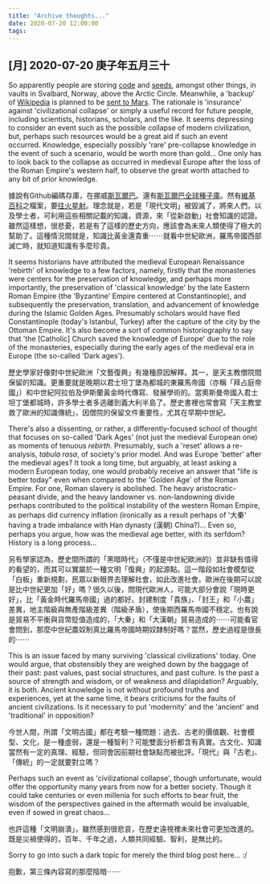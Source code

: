 ```yaml
---
title: "Archive thoughts..."
date: 2020-07-20 12:00:00
tags:
---
```


## [月] 2020-07-20 庚子年五月三十

<p>So apparently people are storing <a href="https://archiveprogram.github.com/" target="_PARENT">code</a> and <a href="https://www.croptrust.org/our-work/svalbard-global-seed-vault/" target="_PARENT">seeds</a>, amongst other things, in vaults in Svalbard, Norway, above the Arctic Circle. Meanwhile, a 'backup' of <a href="https://www.wikipedia.org" target="_PARENT">Wikipedia</a> is planned to be <a href="https://www.archmission.org/" target="_PARENT">sent to Mars</a>. The rationale is 'insurance' against 'civilizational collapse' or simply a useful record for future people, including scientists, historians, scholars, and the like. It seems depressing to consider an event such as the possible collapse of modern civilization, but, perhaps such resources would be a great aid if such an event occurred. Knowledge, especially possibly 'rare' pre-collapse knowledge in the event of such a scenario, would be worth more than gold... One only has to look back to the collapse as occurred in medieval Europe after the loss of the Roman Empire's western half, to observe the great worth attached to any bit of prior knowledge. </p>
<p>據說有Github編碼存庫，在挪威<a href="https://www.sohu.com/a/354795510_413981" target="_PARENT">斯瓦爾巴</a>。還有<a href="https://www.xiusheji.com/work/5505.html" target="_PARENT">斯瓦爾巴全球種子庫</a>。然有<a href="https://www.wikipedia.org" target="_PARENT">維基百科</a>之檔案，要<a href="https://www.sohu.com/a/223114205_354973" target="_PARENT">往火星射</a>。理念就是，若是「現代文明」被毀滅了，將來人們，以及學士者，可利用這些相關記載的知識，資源，來「從新啟動」社會知識的認證。雖然這樣想，很悲憂，若是有了這樣的歷史方向，應該會為未來人類使得了極大的幫助了。這種情況間就是，知識比黃金還貴重⋯⋯就看中世紀歐洲，羅馬帝國西部滅亡時，就知道知識有多麼珍貴。</p>
<p>It seems historians have attributed the medieval European Renaissance 'rebirth' of knowledge to a few factors, namely, firstly that the monasteries were centers for the preservation of knowledge, and perhaps more importantly, the preservation of 'classical knowledge' by the late Eastern Roman Empire (the 'Byzantine' Empire centered at Constantinople), and subsequently the preservation, translation, and advancement of knowledge during the Islamic Golden Ages. Presumably scholars would have fled Constantinople (today's Istanbul, Turkey) after the capture of the city by the Ottoman Empire. It's also become a sort of common historiography to say that 'the [Catholic] Church saved the knowledge of Europe' due to the role of the monasteries, especially during the early ages of the medieval era in Europe (the so-called 'Dark ages').</p>
<p>歷史學家好像對中世紀歐洲「文藝復興」有幾種原因解釋。其一，是天主教僧院間保留的知識。更重要就是晚期以君士坦丁堡為都城的東羅馬帝國（亦稱「拜占庭帝國」）和中世紀阿拉伯及伊斯蘭黃金時代傳寫、發展學術的。當奧斯曼帝國入君士坦丁堡都城時，許多學士者多逃離到義大利半島了。歷史書裡也常會寫「天主教堂救了歐洲的知識傳統」，因僧院的保留文件重要性，尤其在早期中世紀。</p>
<p>There's also a dissenting, or rather, a differently-focused school of thought that focuses on so-called 'Dark Ages' (not just the medieval European one) as moments of tenuous <i>rebirth</i>. Presumably, such a 'reset' allows a re-analysis, <i>tabula rasa</i>, of society's prior model. And was Europe 'better' after the medieval ages? It took a long time, but arguably, at least asking a modern European today, one would probably receive an answer that "life is better today" even when compared to the 'Golden Age' of the Roman Empire. For one, Roman slavery is abolished. The heavy aristocratic-peasant divide, and the heavy landowner vs. non-landowning divide perhaps contributed to the political instability of the western Roman Empire, as perhaps did currency inflation (ironically as a result perhaps of '大秦' having a trade imbalance with Han dynasty (漢朝) China?)... Even so, perhaps you argue, how was the medieval age better, with its serfdom? History is a long process...</p>
<p>另有學家認為，歷史間所謂的「黑暗時代」（不僅是中世紀歐洲的）並非缺有值得的看望的，而其可以實屬於一種文明「復興」的起源點。這一階段如社會模型從「白板」重新規劃，民眾以新眼界去理解社會，如此改進社會。歐洲在後期可以說是比中世紀更加「好」嗎？很久以後，問現代歐洲人，可能大部分會說「現時更好」，比「黃金時代羅馬帝國」過的都好。封建制度「貴族」、「封王」和「小農」差異，地主階級與無產階級差異（階級矛盾），使後期西羅馬帝國不穩定。也有說是貿易不平衡與貨幣貶值造成的，「大秦」和「大漢朝」貿易造成的⋯⋯可能看官會問到，那麼中世紀農奴制真比羅馬帝國時期奴隸制好嗎？當然，歷史過程是很長的⋯⋯</p>
<p>This is an issue faced by many surviving 'classical civilizations' today. One would argue, that obstensibly they are weighed down by the baggage of their past: past values, past social structures, and past culture. Is the past a source of strength and wisdom, or of weakness and dilapidation? Arguably, it is both. Ancient knowledge is not without profound truths and experiences, yet at the same time, it bears criticisms for the faults of ancient civilizations. Is it necessary to put 'modernity' and the 'ancient' and 'traditional' in opposition?</p>
<p>今世人間，所謂「文明古國」都在考驗一種問題：過去、古老的價值觀、社會模型、文化，是一種虛弱，還是一種智利？可能雙面分析都含有真實。古文化、知識當然有一定的真理、經驗，但同會因前期社會缺點而被批評。「現代」與「古老」、「傳統」的一定就要對立嗎？</p>
<p>Perhaps such an event as 'civilizational collapse', though unfortunate, would offer the opportunity many years from now for a better society. Though it could take centuries or even millenia for such efforts to bear fruit, the wisdom of the perspectives gained in the aftermath would be invaluable, even if sowed in great chaos...</p>
<p>也許這種「文明崩潰」，雖然感到很悲哀，在歷史遠視裡未來社會可更加改進的。既是災禍使得的，百年、千年之過，人類共同經驗、智利，是無比的。</p>
<p>Sorry to go into such a dark topic for merely the third blog post here... :/</p>
<p>抱歉，第三條內容寫的那麼陰暗⋯⋯</p>
